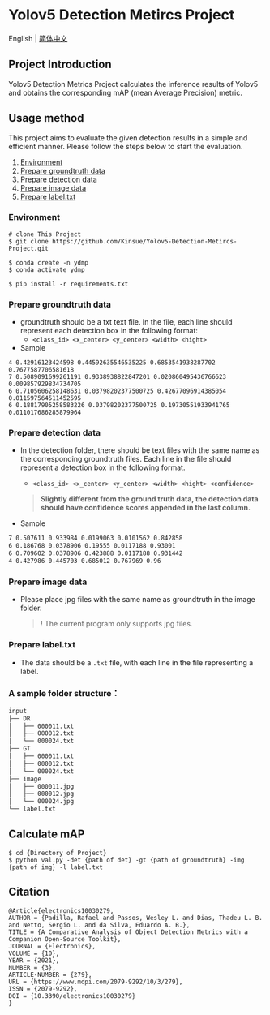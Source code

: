 # Yolov5 Detection Metircs Project

English | [简体中文](https://github.com/Kinsue/Yolov5-Detection-Metircs-Project/blob/main/README_CN.md)

## Project Introduction

Yolov5 Detection Metrics Project calculates the inference results of Yolov5 and obtains the corresponding mAP (mean Average Precision) metric.


## Usage method

This project aims to evaluate the given detection results in a simple and efficient manner. Please follow the steps below to start the evaluation.

1. [Environment](#Environment)
2. [Prepare groundtruth data](#prepare-groundtruth-data)
3. [Prepare detection data](#prepare-detection-data)
4. [Prepare image data](#prepare-image-data)
5. [Prepare label.txt](#prepare-labeltxt)

### Environment

```shell
# clone This Project
$ git clone https://github.com/Kinsue/Yolov5-Detection-Metircs-Project.git
```

```shell
$ conda create -n ydmp 
$ conda activate ydmp 

$ pip install -r requirements.txt 
```



### Prepare groundtruth data

- groundtruth should be a txt text file. In the file, each line should represent each detection box in the following format:
	-  `<class_id> <x_center> <y_center> <width> <hight>`
- Sample

```text
4 0.42916123424598 0.44592635546535225 0.6853541938287702 0.7677587706581618
7 0.5089091699261191 0.9338938822847201 0.020860495436766623 0.009857929834734705
6 0.7105606258148631 0.03798202377500725 0.42677096914385054 0.011597564511452595
6 0.18817905258583226 0.03798202377500725 0.19730551933941765 0.011017686285879964
```



### Prepare detection data

- In the detection folder, there should be text files with the same name as the corresponding groundtruth files. Each line in the file should represent a detection box in the following format.
	-  `<class_id> <x_center> <y_center> <width> <hight> <confidence>`

	> **Slightly different from the ground truth data, the detection data should have confidence scores appended in the last column.**
- Sample 

```txt
7 0.507611 0.933984 0.0199063 0.0101562 0.842858
6 0.186768 0.0378906 0.19555 0.0117188 0.93001
6 0.709602 0.0378906 0.423888 0.0117188 0.931442
4 0.427986 0.445703 0.685012 0.767969 0.96

```



### Prepare image data

- Please place jpg files with the same name as groundtruth in the image folder.

	> ! The current program only supports jpg files.

### Prepare label.txt

- The data should be a `.txt` file, with each line in the file representing a label.




### A sample folder structure：

```txt
input
├── DR
│   ├── 000011.txt
│   ├── 000012.txt
│   └── 000024.txt
├── GT
│   ├── 000011.txt
│   ├── 000012.txt
│   └── 000024.txt
├── image
│   ├── 000011.jpg
│   ├── 000012.jpg
│   └── 000024.jpg
└── label.txt
```



## Calculate mAP

```shell
$ cd {Directory of Project}
$ python val.py -det {path of det} -gt {path of groundtruth} -img {path of img} -l label.txt
```




## Citation

```text
@Article{electronics10030279,
AUTHOR = {Padilla, Rafael and Passos, Wesley L. and Dias, Thadeu L. B. and Netto, Sergio L. and da Silva, Eduardo A. B.},
TITLE = {A Comparative Analysis of Object Detection Metrics with a Companion Open-Source Toolkit},
JOURNAL = {Electronics},
VOLUME = {10},
YEAR = {2021},
NUMBER = {3},
ARTICLE-NUMBER = {279},
URL = {https://www.mdpi.com/2079-9292/10/3/279},
ISSN = {2079-9292},
DOI = {10.3390/electronics10030279}
}
```